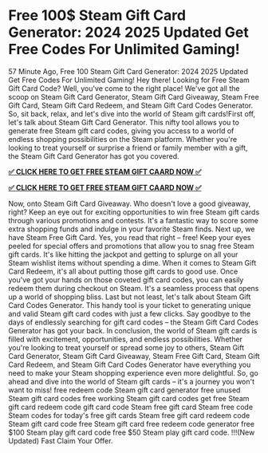 # Free 100$ Steam Gift Card Generator: 2024 2025 Updated Get Free Codes For Unlimited Gaming!

57 Minute Ago, Free 100 Steam Gift Card Generator: 2024 2025 Updated Get Free Codes For Unlimited Gaming! Hey there! Looking for Free Steam Gift Card Code? Well, you've come to the right place! We've got all the scoop on Steam Gift Card Generator, Steam Gift Card Giveaway, Steam Free Gift Card, Steam Gift Card Redeem, and Steam Gift Card Codes Generator. So, sit back, relax, and let's dive into the world of Steam gift cards!First off, let's talk about Steam Gift Card Generator. This nifty tool allows you to generate free Steam gift card codes, giving you access to a world of endless shopping possibilities on the Steam platform. Whether you're looking to treat yourself or surprise a friend or family member with a gift, the Steam Gift Card Generator has got you covered.

**[✅ CLICK HERE TO GET FREE STEAM GIFT CAARD NOW ✅](https://cutt.ly/HeKsyRvm)**

**[✅ CLICK HERE TO GET FREE STEAM GIFT CAARD NOW ✅](https://cutt.ly/HeKsyRvm)**

Now, onto Steam Gift Card Giveaway. Who doesn't love a good giveaway, right? Keep an eye out for exciting opportunities to win free Steam gift cards through various promotions and contests. It's a fantastic way to score some extra shopping funds and indulge in your favorite Steam finds. Next up, we have Steam Free Gift Card. Yes, you read that right – free! Keep your eyes peeled for special offers and promotions that allow you to snag free Steam gift cards. It's like hitting the jackpot and getting to splurge on all your Steam wishlist items without spending a dime. When it comes to Steam Gift Card Redeem, it's all about putting those gift cards to good use. Once you've got your hands on those coveted gift card codes, you can easily redeem them during checkout on Steam. It's a seamless process that opens up a world of shopping bliss. Last but not least, let's talk about Steam Gift Card Codes Generator. This handy tool is your ticket to generating unique and valid Steam gift card codes with just a few clicks. Say goodbye to the days of endlessly searching for gift card codes – the Steam Gift Card Codes Generator has got your back. In conclusion, the world of Steam gift cards is filled with excitement, opportunities, and endless possibilities. Whether you're looking to treat yourself or spread some joy to others, Steam Gift Card Generator, Steam Gift Card Giveaway, Steam Free Gift Card, Steam Gift Card Redeem, and Steam Gift Card Codes Generator have everything you need to make your Steam shopping experience even more delightful. So, go ahead and dive into the world of Steam gift cards – it's a journey you won't want to miss! free redeem code Steam gift card generator free unused Steam gift card codes free working Steam gift card codes get free Steam gift card redeem code gift card code Steam free gift card Steam free code Steam codes for today's free gift cards Steam free gift card redeem code Steam gift card code free Steam gift card free redeem code generator free $100 Steam play gift card code free $50 Steam play gift card code. !!!(New Updated) Fast Claim Your Offer.
